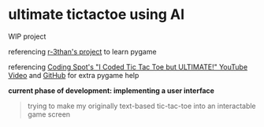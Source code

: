 # ultimate tictactoe using AI
WIP project

referencing [r-3than's project](https://github.com/r-3than/Ultimate-tic-tac-toe/tree/master) to learn pygame

referencing [Coding Spot's "I Coded Tic Tac Toe but ULTIMATE!" YouTube Video](https://www.youtube.com/watch?v=yE4imG5aqpU) and [GitHub](https://github.com/AlejoG10/python-ultimate-tictactoe-yt) for extra pygame help

**current phase of development: implementing a user interface**
> trying to make my originally text-based tic-tac-toe into an interactable game screen
